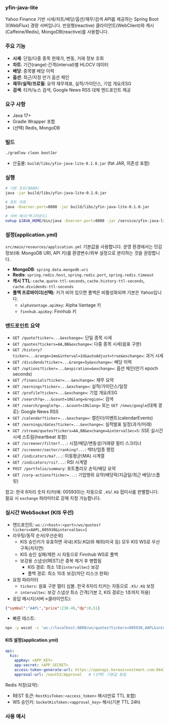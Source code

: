 ### yfin-java-lite

Yahoo Finance 기반 시세/차트/배당/옵션/재무/검색 API를 제공하는 Spring Boot 3(WebFlux) 경량 서버입니다. 반응형(reactive) 클라이언트(WebClient)와 캐시(Caffeine/Redis), MongoDB(reactive)를 사용합니다.

### 주요 기능
- **시세**: 단일/다중 종목 현재가, 변동, 거래 정보 조회
- **차트**: 기간(range)·간격(interval)별 HLOCV 데이터
- **배당**: 종목별 배당 이력
- **옵션**: 최근/지정 만기 옵션 체인
- **재무/실적/프로필**: 요약 재무제표, 실적/가이던스, 기업 개요/ESG
- **검색**: 티커/뉴스 검색, Google News RSS 대체 엔드포인트 제공

### 요구 사항
- Java 17+
- Gradle Wrapper 포함
- (선택) Redis, MongoDB

### 빌드
```bash
./gradlew clean bootJar
```
- 산출물: `build/libs/yfin-java-lite-0.1.0.jar` (fat JAR, 의존성 포함)

### 실행
```bash
# 기본 포트(8080)
java -jar build/libs/yfin-java-lite-0.1.0.jar

# 포트 지정
java -Dserver.port=8080 -jar build/libs/yfin-java-lite-0.1.0.jar

# 서버 예시(백그라운드)
nohup $JAVA_HOME/bin/java -Dserver.port=8080 -jar /service/yfin-java-lite/yfin-java-lite.jar > /service/yfin-java-lite/nohup.out 2>&1 &
```

### 설정(application.yml)
`src/main/resources/application.yml` 기본값을 사용합니다. 운영 환경에서는 민감 정보(예: MongoDB URI, API 키)를 환경변수/외부 설정으로 분리하는 것을 권장합니다.

- **MongoDB**: `spring.data.mongodb.uri`
- **Redis**: `spring.redis.host`, `spring.redis.port`, `spring.redis.timeout`
- **캐시 TTL**: `cache.quote-ttl-seconds`, `cache.history-ttl-seconds`, `cache.dividends-ttl-seconds`
- **폴백 프로바이더(선택)**: 키가 비어 있으면 폴백은 비활성화되며 기본은 Yahoo입니다.
  - `alphaVantage.apiKey`: Alpha Vantage 키
  - `finnhub.apiKey`: Finnhub 키

### 엔드포인트 요약
- `GET /quote?ticker=...&exchange=`: 단일 종목 시세
- `GET /quotes?tickers=AA,BB&exchange=`: 다중 종목 시세(쉼표 구분)
- `GET /history?ticker=...&range=1mo&interval=1d&autoAdjust=true&exchange=`: 과거 시세
- `GET /dividends?ticker=...&range=5y&exchange=`: 배당 이력
- `GET /options?ticker=...&expiration=&exchange=`: 옵션 체인(만기 epoch seconds)
- `GET /financials?ticker=...&exchange=`: 재무 요약
- `GET /earnings?ticker=...&exchange=`: 실적/가이던스/일정
- `GET /profile?ticker=...&exchange=`: 기업 개요/ESG
- `GET /search?q=...&count=10&lang=&region=`: 검색
- `GET /search/google?q=...&count=10&lang=` 또는 `GET /news/google`(대체 경로): Google News RSS
- `GET /calendar?ticker=...&exchange=`: 캘린더/이벤트(calendarEvents)
- `GET /earnings/dates?ticker=...&exchange=`: 실적발표 일정(과거/미래)
 - `GET /stream/quotes?tickers=AA,BB&exchange=&intervalSec=5`: SSE 실시간 시세 스트림(heartbeat 포함)
 - `GET /screener/filter?...`: 시장/배당/변동성/거래량 필터 스크리너
 - `GET /screener/sector/ranking?...`: 섹터/업종 랭킹
 - `GET /indicators/ma?...`: 이동평균(MA) 시계열
 - `GET /indicators/rsi?...`: RSI 시계열
 - `POST /portfolio/summary`: 포트폴리오 손익/배당 요약
 - `GET /corp-actions?ticker=...`: 기업행위 요약(배당락/지급일/최근 배당/스플릿)

참고: 한국 6자리 숫자 티커(예: 005930)는 자동으로 `.KS`/`.KQ` 접미사를 판별합니다. 필요 시 `exchange` 파라미터로 강제 지정 가능합니다.

### 실시간 WebSocket (KIS 우선)
- 엔드포인트: `ws://<host>:<port>/ws/quotes?tickers=AAPL,005930&intervalSec=1`
- 라우팅/동작 순서(우선순위)
  - KIS 승인키가 유효하면 국내(.KS/.KQ)와 해외(미국 등) 모두 KIS WS로 우선 구독(저지연)
  - KIS 승인 실패/제한 시 자동으로 Finnhub WS로 폴백
  - 보강용 스냅샷(REST)은 중복 제거 후 병합됨
    - KIS 경로: 최소 1초(`intervalSec`) 보강
    - 폴백 경로: 최소 10초 보강(차단 리스크 완화)
- 요청 파라미터
  - `tickers`: 쉼표 구분 멀티 심볼. 한국 6자리 티커는 자동으로 `.KS/.KQ` 보정
  - `intervalSec`: 보강 스냅샷 최소 간격(기본 2, KIS 경로는 1초까지 허용)
- 응답 메시지(서버→클라이언트):
```json
{"symbol":"AAPL","price":230.49,"dp":0.51}
```
- 빠른 테스트:
```bash
npx -y wscat -c 'ws://localhost:8080/ws/quotes?tickers=005930,AAPL&intervalSec=1'
```

#### KIS 설정(application.yml)
```yaml
api:
  kis:
    appKey: <APP_KEY>
    app-secret: <APP_SECRET>
    access-token-generate-url: https://openapi.koreainvestment.com:9443/oauth2/tokenP
    approval-url: /oauth2/Approval   # (선택) 기본값 동일
```
Redis 저장(요약):
- REST 토큰: `RestKisToken:<access_token>` 해시(만료 TTL 포함)
- WS 승인키: `SocketKisToken:<approval_key>` 해시(기본 TTL 24h)

### 사용 예시
```